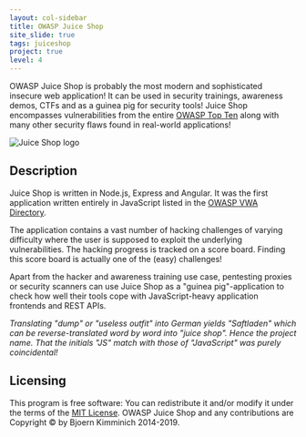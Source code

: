 ```yaml
---
layout: col-sidebar
title: OWASP Juice Shop
site_slide: true
tags: juiceshop
project: true
level: 4
---
```


OWASP Juice Shop is probably the most modern and sophisticated insecure
web application! It can be used in security trainings, awareness demos,
CTFs and as a guinea pig for security tools! Juice Shop encompasses
vulnerabilities from the entire
[OWASP Top Ten](https://www.owasp.org/index.php/OWASP_Top_Ten) along
with many other security flaws found in real-world applications!

![Juice Shop logo](https://raw.githubusercontent.com/bkimminich/juice-shop/develop/frontend/src/assets/public/images/JuiceShop_Logo_100px.png)

## Description

Juice Shop is written in Node.js, Express and Angular. It was the first application written entirely in JavaScript listed in the [OWASP VWA Directory](https://www.owasp.org/index.php/OWASP_Vulnerable_Web_Applications_Directory_Project).

The application contains a vast number of hacking challenges of varying difficulty where the user is supposed to exploit the underlying vulnerabilities. The hacking progress is tracked on a score board. Finding this score board is actually one of the (easy) challenges!

Apart from the hacker and awareness training use case, pentesting proxies or security scanners can use Juice Shop as a "guinea pig"-application to check how well their tools cope with JavaScript-heavy application frontends and REST APIs.

_Translating "dump" or "useless outfit" into German yields "Saftladen" which can be reverse-translated word by word into "juice shop". Hence the project name. That the initials "JS" match with those of "JavaScript" was purely coincidental!_

## Licensing

This program is free software: You can redistribute it and/or modify it under the terms of the [MIT License](https://github.com/bkimminich/juice-shop/blob/master/LICENSE). OWASP Juice Shop and any contributions are Copyright © by Bjoern Kimminich 2014-2019.